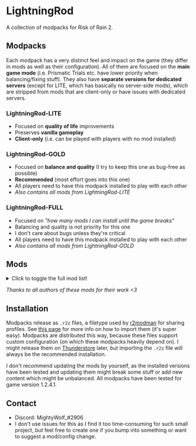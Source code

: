 # LightningRod

A collection of modpacks for Risk of Rain 2.

## Modpacks

Each modpack has a very distinct feel and impact on the game (they differ in mods as well as their configuration). All of them are focused on the **main game mode** (i.e. Prismatic Trials etc. have lower priority when balancing/fixing stuff). They also have **separate versions for dedicated servers** (except for LITE, which has basically no server-side mods), which are stripped from mods that are client-only or have issues with dedicated servers.

### LightningRod-**LITE**

* Focused on **quality of life** improvements
* Preserves **vanilla gameplay**
* **Client-only** (i.e. can be played with players with no mod installed)

### LightningRod-**GOLD**

* Focused on **balance and quality** (I try to keep this one as bug-free as possible)
* **Recommended** (most effort goes into this one)
* All players need to have this modpack installed to play with each other
* *Also contains all mods from LightningRod-LITE*

### LightningRod-**FULL**

* Focused on *"how many mods I can install until the game breaks"*
* Balancing and quality is not priority for this one
* I don't care about bugs unless they're critical
* All players need to have this modpack installed to play with each other
* *Also contains all mods from LightningRod-GOLD*

## Mods

<details>
  <summary>Click to toggle the full mod list!</summary>

| Mod | LightningRod-FULL | LightningRod-GOLD | LightningRod-LITE |
| -- | :-: | :-: | :-: |
| [bbepis-BepInExPack](https://thunderstore.io/package/bbepis/BepInExPack/) | [5.4.1905](https://thunderstore.io/package/bbepis/BepInExPack/5.4.1905) | [5.4.1905](https://thunderstore.io/package/bbepis/BepInExPack/5.4.1905) | [5.4.1905](https://thunderstore.io/package/bbepis/BepInExPack/5.4.1905) |
| [XoXFaby-BetterUI](https://thunderstore.io/package/XoXFaby/BetterUI/) | [2.6.1](https://thunderstore.io/package/XoXFaby/BetterUI/2.6.1) | [2.6.1](https://thunderstore.io/package/XoXFaby/BetterUI/2.6.1) | [2.6.1](https://thunderstore.io/package/XoXFaby/BetterUI/2.6.1) |
| [RiskofThunder-HookGenPatcher](https://thunderstore.io/package/RiskofThunder/HookGenPatcher/) | [1.2.3](https://thunderstore.io/package/RiskofThunder/HookGenPatcher/1.2.3) | [1.2.3](https://thunderstore.io/package/RiskofThunder/HookGenPatcher/1.2.3) | [1.2.3](https://thunderstore.io/package/RiskofThunder/HookGenPatcher/1.2.3) |
| [JohnEdwa-RTAutoSprintEx](https://thunderstore.io/package/JohnEdwa/RTAutoSprintEx/) | [2.1.2](https://thunderstore.io/package/JohnEdwa/RTAutoSprintEx/2.1.2) | [2.1.2](https://thunderstore.io/package/JohnEdwa/RTAutoSprintEx/2.1.2) | [2.1.2](https://thunderstore.io/package/JohnEdwa/RTAutoSprintEx/2.1.2) |
| [XoXFaby-BetterAPI](https://thunderstore.io/package/XoXFaby/BetterAPI/) | [4.0.3](https://thunderstore.io/package/XoXFaby/BetterAPI/4.0.3) | [4.0.3](https://thunderstore.io/package/XoXFaby/BetterAPI/4.0.3) |
| [Evaisa-MoreShrines](https://thunderstore.io/package/Evaisa/MoreShrines/) | [1.5.1](https://thunderstore.io/package/Evaisa/MoreShrines/1.5.1) | [1.5.1](https://thunderstore.io/package/Evaisa/MoreShrines/1.5.1) |
| [Moffein-Acrid_Blight_Stack_Buff](https://thunderstore.io/package/Moffein/Acrid_Blight_Stack_Buff/) | [1.0.4](https://thunderstore.io/package/Moffein/Acrid_Blight_Stack_Buff/1.0.4) | [1.0.4](https://thunderstore.io/package/Moffein/Acrid_Blight_Stack_Buff/1.0.4) |
| [TheTimesweeper-AcridHitboxBuff](https://thunderstore.io/package/TheTimesweeper/AcridHitboxBuff/) | [1.1.1](https://thunderstore.io/package/TheTimesweeper/AcridHitboxBuff/1.1.1) | [1.1.1](https://thunderstore.io/package/TheTimesweeper/AcridHitboxBuff/1.1.1) |
| [XoXFaby-BetterGameplay](https://thunderstore.io/package/XoXFaby/BetterGameplay/) | [1.1.2](https://thunderstore.io/package/XoXFaby/BetterGameplay/1.1.2) | [1.1.2](https://thunderstore.io/package/XoXFaby/BetterGameplay/1.1.2) |
| [XoXFaby-MoreItems](https://thunderstore.io/package/XoXFaby/MoreItems/) | [2.2.2](https://thunderstore.io/package/XoXFaby/MoreItems/2.2.2) |
| [Moffein-Raise_Monster_Level_Cap](https://thunderstore.io/package/Moffein/Raise_Monster_Level_Cap/) | [1.0.8](https://thunderstore.io/package/Moffein/Raise_Monster_Level_Cap/1.0.8) | [1.0.8](https://thunderstore.io/package/Moffein/Raise_Monster_Level_Cap/1.0.8) |
| [Moffein-Lunar_Wisp_Falloff](https://thunderstore.io/package/Moffein/Lunar_Wisp_Falloff/) | [1.1.1](https://thunderstore.io/package/Moffein/Lunar_Wisp_Falloff/1.1.1) | [1.1.1](https://thunderstore.io/package/Moffein/Lunar_Wisp_Falloff/1.1.1) |
| [William758-DiluvianArtifact](https://thunderstore.io/package/William758/DiluvianArtifact/) | [1.1.2](https://thunderstore.io/package/William758/DiluvianArtifact/1.1.2) | [1.1.2](https://thunderstore.io/package/William758/DiluvianArtifact/1.1.2) |
| [Moffein-AI_Blacklist](https://thunderstore.io/package/Moffein/AI_Blacklist/) | [1.4.5](https://thunderstore.io/package/Moffein/AI_Blacklist/1.4.5) | [1.4.5](https://thunderstore.io/package/Moffein/AI_Blacklist/1.4.5) |
| [Bubbet-BubbetsItems](https://thunderstore.io/package/Bubbet/BubbetsItems/) | [1.8.8](https://thunderstore.io/package/Bubbet/BubbetsItems/1.8.8) |
| [Bubbet-SkipIntro](https://thunderstore.io/package/Bubbet/SkipIntro/) | [1.0.0](https://thunderstore.io/package/Bubbet/SkipIntro/1.0.0) | [1.0.0](https://thunderstore.io/package/Bubbet/SkipIntro/1.0.0) | [1.0.0](https://thunderstore.io/package/Bubbet/SkipIntro/1.0.0) |
| [Bubbet-WhatAmILookingAt](https://thunderstore.io/package/Bubbet/WhatAmILookingAt/) | [1.6.1](https://thunderstore.io/package/Bubbet/WhatAmILookingAt/1.6.1) | [1.6.1](https://thunderstore.io/package/Bubbet/WhatAmILookingAt/1.6.1) |
| [Bubbet-DamageHistory](https://thunderstore.io/package/Bubbet/DamageHistory/) | [1.2.1](https://thunderstore.io/package/Bubbet/DamageHistory/1.2.1) | [1.2.1](https://thunderstore.io/package/Bubbet/DamageHistory/1.2.1) | [1.2.1](https://thunderstore.io/package/Bubbet/DamageHistory/1.2.1) |
| [tristanmcpherson-R2API](https://thunderstore.io/package/tristanmcpherson/R2API/) | [4.4.1](https://thunderstore.io/package/tristanmcpherson/R2API/4.4.1) | [4.4.1](https://thunderstore.io/package/tristanmcpherson/R2API/4.4.1) | [4.4.1](https://thunderstore.io/package/tristanmcpherson/R2API/4.4.1) |
| [IHarbHD-DebugToolkit](https://thunderstore.io/package/IHarbHD/DebugToolkit/) | [3.7.1](https://thunderstore.io/package/IHarbHD/DebugToolkit/3.7.1) | [3.7.1](https://thunderstore.io/package/IHarbHD/DebugToolkit/3.7.1) | [3.7.1](https://thunderstore.io/package/IHarbHD/DebugToolkit/3.7.1) |
| [niwith-DropinMultiplayer](https://thunderstore.io/package/niwith/DropinMultiplayer/) | [2.0.0](https://thunderstore.io/package/niwith/DropinMultiplayer/2.0.0) | [2.0.0](https://thunderstore.io/package/niwith/DropinMultiplayer/2.0.0) | [2.0.0](https://thunderstore.io/package/niwith/DropinMultiplayer/2.0.0) |
| [Moffein-Fix_Playercount](https://thunderstore.io/package/Moffein/Fix_Playercount/) | [1.2.2](https://thunderstore.io/package/Moffein/Fix_Playercount/1.2.2) | [1.2.2](https://thunderstore.io/package/Moffein/Fix_Playercount/1.2.2) | [1.2.2](https://thunderstore.io/package/Moffein/Fix_Playercount/1.2.2) |
| [DekuDesu-MiniMapMod](https://thunderstore.io/package/DekuDesu/MiniMapMod/) | [3.3.2](https://thunderstore.io/package/DekuDesu/MiniMapMod/3.3.2) | [3.3.2](https://thunderstore.io/package/DekuDesu/MiniMapMod/3.3.2) | [3.3.2](https://thunderstore.io/package/DekuDesu/MiniMapMod/3.3.2) |
| [Faustvii-QoLChests](https://thunderstore.io/package/Faustvii/QoLChests/) | [1.1.8](https://thunderstore.io/package/Faustvii/QoLChests/1.1.8) | [1.1.8](https://thunderstore.io/package/Faustvii/QoLChests/1.1.8) | [1.1.8](https://thunderstore.io/package/Faustvii/QoLChests/1.1.8) |
| [ImKyle4815-ArtifactEnsemble](https://thunderstore.io/package/ImKyle4815/ArtifactEnsemble/) | [2.2.2](https://thunderstore.io/package/ImKyle4815/ArtifactEnsemble/2.2.2) | [2.2.2](https://thunderstore.io/package/ImKyle4815/ArtifactEnsemble/2.2.2) |
| [12GaugeAwayFromFace-Artificer_Academic_Skin](https://thunderstore.io/package/12GaugeAwayFromFace/Artificer_Academic_Skin/) | [1.0.4](https://thunderstore.io/package/12GaugeAwayFromFace/Artificer_Academic_Skin/1.0.4) | [1.0.4](https://thunderstore.io/package/12GaugeAwayFromFace/Artificer_Academic_Skin/1.0.4) |
| [MagnusMagnuson-BiggerBazaar](https://thunderstore.io/package/MagnusMagnuson/BiggerBazaar/) | [1.13.7](https://thunderstore.io/package/MagnusMagnuson/BiggerBazaar/1.13.7) | [1.13.7](https://thunderstore.io/package/MagnusMagnuson/BiggerBazaar/1.13.7) |
| [Dragonyck-Bomber](https://thunderstore.io/package/Dragonyck/Bomber/) | [1.2.1](https://thunderstore.io/package/Dragonyck/Bomber/1.2.1) |
| [Gnome-ChefMod](https://thunderstore.io/package/Gnome/ChefMod/) | [2.0.22](https://thunderstore.io/package/Gnome/ChefMod/2.0.22) | [2.0.22](https://thunderstore.io/package/Gnome/ChefMod/2.0.22) |
| [Judgy-ConfigEgocentrism](https://thunderstore.io/package/Judgy/ConfigEgocentrism/) | [1.2.0](https://thunderstore.io/package/Judgy/ConfigEgocentrism/1.2.0) | [1.2.0](https://thunderstore.io/package/Judgy/ConfigEgocentrism/1.2.0) |
| [nayDPz-Dancer](https://thunderstore.io/package/nayDPz/Dancer/) | [0.9.82](https://thunderstore.io/package/nayDPz/Dancer/0.9.82) | [0.9.82](https://thunderstore.io/package/nayDPz/Dancer/0.9.82) |
| [TailLover-DinoMulT](https://thunderstore.io/package/TailLover/DinoMulT/) | [1.0.3](https://thunderstore.io/package/TailLover/DinoMulT/1.0.3) | [1.0.3](https://thunderstore.io/package/TailLover/DinoMulT/1.0.3) |
| [egpimp-EggsUtils](https://thunderstore.io/package/egpimp/EggsUtils/) | [1.2.0](https://thunderstore.io/package/egpimp/EggsUtils/1.2.0) | [1.2.0](https://thunderstore.io/package/egpimp/EggsUtils/1.2.0) |
| [egpimp-EggsSkills](https://thunderstore.io/package/egpimp/EggsSkills/) | [2.2.0](https://thunderstore.io/package/egpimp/EggsSkills/2.2.0) | [2.2.0](https://thunderstore.io/package/egpimp/EggsSkills/2.2.0) |
| [EnforcerGang-Enforcer](https://thunderstore.io/package/EnforcerGang/Enforcer/) | [3.3.9](https://thunderstore.io/package/EnforcerGang/Enforcer/3.3.9) | [3.3.9](https://thunderstore.io/package/EnforcerGang/Enforcer/3.3.9) |
| [Moffein-Engi_M1_Autofire](https://thunderstore.io/package/Moffein/Engi_M1_Autofire/) | [1.1.4](https://thunderstore.io/package/Moffein/Engi_M1_Autofire/1.1.4) | [1.1.4](https://thunderstore.io/package/Moffein/Engi_M1_Autofire/1.1.4) |
| [Rico-GeneticArtifact](https://thunderstore.io/package/Rico/GeneticArtifact/) | [4.4.0](https://thunderstore.io/package/Rico/GeneticArtifact/4.4.0) | [4.4.0](https://thunderstore.io/package/Rico/GeneticArtifact/4.4.0) |
| [EnforcerGang-HAND_OVERCLOCKED](https://thunderstore.io/package/EnforcerGang/HAND_OVERCLOCKED/) | [0.2.7](https://thunderstore.io/package/EnforcerGang/HAND_OVERCLOCKED/0.2.7) | [0.2.7](https://thunderstore.io/package/EnforcerGang/HAND_OVERCLOCKED/0.2.7) |
| [ThinkInvis-Hypercrit](https://thunderstore.io/package/ThinkInvis/Hypercrit/) | [2.0.3](https://thunderstore.io/package/ThinkInvis/Hypercrit/2.0.3) | [2.0.3](https://thunderstore.io/package/ThinkInvis/Hypercrit/2.0.3) |
| [Shasocais-Melting_Pot](https://thunderstore.io/package/Shasocais/Melting_Pot/) | [0.0.75](https://thunderstore.io/package/Shasocais/Melting_Pot/0.0.75) |
| [Ya_boi_PHAT-MercenaryTweaks](https://thunderstore.io/package/Ya_boi_PHAT/MercenaryTweaks/) | [1.2.5](https://thunderstore.io/package/Ya_boi_PHAT/MercenaryTweaks/1.2.5) | [1.2.5](https://thunderstore.io/package/Ya_boi_PHAT/MercenaryTweaks/1.2.5) |
| [EnforcerGang-MinerUnearthed](https://thunderstore.io/package/EnforcerGang/MinerUnearthed/) | [1.6.10](https://thunderstore.io/package/EnforcerGang/MinerUnearthed/1.6.10) | [1.6.10](https://thunderstore.io/package/EnforcerGang/MinerUnearthed/1.6.10) |
| [TheMysticSword-MysticsRisky2Utils](https://thunderstore.io/package/TheMysticSword/MysticsRisky2Utils/) | [2.0.7](https://thunderstore.io/package/TheMysticSword/MysticsRisky2Utils/2.0.7) | [2.0.7](https://thunderstore.io/package/TheMysticSword/MysticsRisky2Utils/2.0.7) | [2.0.7](https://thunderstore.io/package/TheMysticSword/MysticsRisky2Utils/2.0.7) |
| [TheMysticSword-MysticsItems](https://thunderstore.io/package/TheMysticSword/MysticsItems/) | [2.0.16](https://thunderstore.io/package/TheMysticSword/MysticsItems/2.0.16) | [2.0.16](https://thunderstore.io/package/TheMysticSword/MysticsItems/2.0.16) |
| [Paladin_Alliance-PaladinMod](https://thunderstore.io/package/Paladin_Alliance/PaladinMod/) | [1.5.10](https://thunderstore.io/package/Paladin_Alliance/PaladinMod/1.5.10) | [1.5.10](https://thunderstore.io/package/Paladin_Alliance/PaladinMod/1.5.10) |
| [RedMushie-RedsSacrifice](https://thunderstore.io/package/RedMushie/RedsSacrifice/) | [1.1.1](https://thunderstore.io/package/RedMushie/RedsSacrifice/1.1.1) | [1.1.1](https://thunderstore.io/package/RedMushie/RedsSacrifice/1.1.1) |
| [Heyimnoob-SkillsFromtheDeepEnd](https://thunderstore.io/package/Heyimnoob/SkillsFromtheDeepEnd/) | [1.9.2](https://thunderstore.io/package/Heyimnoob/SkillsFromtheDeepEnd/1.9.2) |
| [EnforcerGang-SniperClassic](https://thunderstore.io/package/EnforcerGang/SniperClassic/) | [1.1.3](https://thunderstore.io/package/EnforcerGang/SniperClassic/1.1.3) | [1.1.3](https://thunderstore.io/package/EnforcerGang/SniperClassic/1.1.3) |
| [TheTimesweeper-SurvivorSortOrder](https://thunderstore.io/package/TheTimesweeper/SurvivorSortOrder/) | [0.1.2](https://thunderstore.io/package/TheTimesweeper/SurvivorSortOrder/0.1.2) | [0.1.2](https://thunderstore.io/package/TheTimesweeper/SurvivorSortOrder/0.1.2) |
| [kking117-WarBannerBuff](https://thunderstore.io/package/kking117/WarBannerBuff/) | [5.0.2](https://thunderstore.io/package/kking117/WarBannerBuff/5.0.2) | [5.0.2](https://thunderstore.io/package/kking117/WarBannerBuff/5.0.2) |
| [William758-ZetArtifacts](https://thunderstore.io/package/William758/ZetArtifacts/) | [1.4.0](https://thunderstore.io/package/William758/ZetArtifacts/1.4.0) | [1.4.0](https://thunderstore.io/package/William758/ZetArtifacts/1.4.0) |
| [Dragonyck-Auriel](https://thunderstore.io/package/Dragonyck/Auriel/) | [1.5.0](https://thunderstore.io/package/Dragonyck/Auriel/1.5.0) |
| [DrBibop-VRAPI](https://thunderstore.io/package/DrBibop/VRAPI/) | [1.1.0](https://thunderstore.io/package/DrBibop/VRAPI/1.1.0) |
| [dgosling-dgoslings_Samus_Mod](https://thunderstore.io/package/dgosling/dgoslings_Samus_Mod/) | [2.1.9](https://thunderstore.io/package/dgosling/dgoslings_Samus_Mod/2.1.9) |
| [Ethanol10-Ganondorf_Mod](https://thunderstore.io/package/Ethanol10/Ganondorf_Mod/) | [3.1.0](https://thunderstore.io/package/Ethanol10/Ganondorf_Mod/3.1.0) | [3.1.0](https://thunderstore.io/package/Ethanol10/Ganondorf_Mod/3.1.0) |
| [kinggrinyov-KingModUtilities](https://thunderstore.io/package/kinggrinyov/KingModUtilities/) | [1.8.1](https://thunderstore.io/package/kinggrinyov/KingModUtilities/1.8.1) |
| [kinggrinyov-Goku](https://thunderstore.io/package/kinggrinyov/Goku/) | [2.12.0](https://thunderstore.io/package/kinggrinyov/Goku/2.12.0) |
| [Dragonyck-Gunslinger](https://thunderstore.io/package/Dragonyck/Gunslinger/) | [1.9.1](https://thunderstore.io/package/Dragonyck/Gunslinger/1.9.1) |
| [kinggrinyov-KingItems](https://thunderstore.io/package/kinggrinyov/KingItems/) | [1.4.2](https://thunderstore.io/package/kinggrinyov/KingItems/1.4.2) |
| [Tymmey-Lemurian](https://thunderstore.io/package/Tymmey/Lemurian/) | [7.3.2](https://thunderstore.io/package/Tymmey/Lemurian/7.3.2) |
| [RumblingJOSEPH-PlugInChipsMod](https://thunderstore.io/package/RumblingJOSEPH/PlugInChipsMod/) | [1.1.2](https://thunderstore.io/package/RumblingJOSEPH/PlugInChipsMod/1.1.2) |
| [lemonlust-SettMod](https://thunderstore.io/package/lemonlust/SettMod/) | [4.4.1](https://thunderstore.io/package/lemonlust/SettMod/4.4.1) |
| [JavAngle-TheHouse](https://thunderstore.io/package/JavAngle/TheHouse/) | [1.6.1](https://thunderstore.io/package/JavAngle/TheHouse/1.6.1) |
| [Dragonyck-Tracer](https://thunderstore.io/package/Dragonyck/Tracer/) | [1.5.3](https://thunderstore.io/package/Dragonyck/Tracer/1.5.3) |
| [kinggrinyov-Trunks](https://thunderstore.io/package/kinggrinyov/Trunks/) | [1.2.0](https://thunderstore.io/package/kinggrinyov/Trunks/1.2.0) |
| [Mico27-TTGL_Mod](https://thunderstore.io/package/Mico27/TTGL_Mod/) | [0.4.4](https://thunderstore.io/package/Mico27/TTGL_Mod/0.4.4) |
| [kinggrinyov-Vegeta](https://thunderstore.io/package/kinggrinyov/Vegeta/) | [1.4.0](https://thunderstore.io/package/kinggrinyov/Vegeta/1.4.0) |
| [ThinkInvis-TILER2](https://thunderstore.io/package/ThinkInvis/TILER2/) | [7.2.0](https://thunderstore.io/package/ThinkInvis/TILER2/7.2.0) | [7.2.0](https://thunderstore.io/package/ThinkInvis/TILER2/7.2.0) |
| [ThinkInvis-Admiral](https://thunderstore.io/package/ThinkInvis/Admiral/) | [2.5.1](https://thunderstore.io/package/ThinkInvis/Admiral/2.5.1) | [2.5.1](https://thunderstore.io/package/ThinkInvis/Admiral/2.5.1) |
| [ThinkInvis-TinkersSatchel](https://thunderstore.io/package/ThinkInvis/TinkersSatchel/) | [3.1.1](https://thunderstore.io/package/ThinkInvis/TinkersSatchel/3.1.1) | [3.1.1](https://thunderstore.io/package/ThinkInvis/TinkersSatchel/3.1.1) |
| [Recheesers-AmmoLocker](https://thunderstore.io/package/Recheesers/AmmoLocker/) | [1.0.3](https://thunderstore.io/package/Recheesers/AmmoLocker/1.0.3) | [1.0.3](https://thunderstore.io/package/Recheesers/AmmoLocker/1.0.3) |
| [wildbook-TooManyFriends](https://thunderstore.io/package/wildbook/TooManyFriends/) | [1.2.1](https://thunderstore.io/package/wildbook/TooManyFriends/1.2.1) | [1.2.1](https://thunderstore.io/package/wildbook/TooManyFriends/1.2.1) | [1.2.1](https://thunderstore.io/package/wildbook/TooManyFriends/1.2.1) |
| [12GaugeAwayFromFace-Commando_Elite_Trooper_Skin](https://thunderstore.io/package/12GaugeAwayFromFace/Commando_Elite_Trooper_Skin/) | [1.2.2](https://thunderstore.io/package/12GaugeAwayFromFace/Commando_Elite_Trooper_Skin/1.2.2) | [1.2.2](https://thunderstore.io/package/12GaugeAwayFromFace/Commando_Elite_Trooper_Skin/1.2.2) |
| [BokChoyWithSoy-Phoenix_Wright_Mod](https://thunderstore.io/package/BokChoyWithSoy/Phoenix_Wright_Mod/) | [1.8.0](https://thunderstore.io/package/BokChoyWithSoy/Phoenix_Wright_Mod/1.8.0) |
| [KingEnderBrine-ProperSave](https://thunderstore.io/package/KingEnderBrine/ProperSave/) | [2.8.7](https://thunderstore.io/package/KingEnderBrine/ProperSave/2.8.7) | [2.8.7](https://thunderstore.io/package/KingEnderBrine/ProperSave/2.8.7) | [2.8.7](https://thunderstore.io/package/KingEnderBrine/ProperSave/2.8.7) |
| [AceOfShades-QuickRestart](https://thunderstore.io/package/AceOfShades/QuickRestart/) | [1.4.2](https://thunderstore.io/package/AceOfShades/QuickRestart/1.4.2) | [1.4.2](https://thunderstore.io/package/AceOfShades/QuickRestart/1.4.2) | [1.4.2](https://thunderstore.io/package/AceOfShades/QuickRestart/1.4.2) |
| [DestroyedClone-HealthbarImmune](https://thunderstore.io/package/DestroyedClone/HealthbarImmune/) | [1.0.1](https://thunderstore.io/package/DestroyedClone/HealthbarImmune/1.0.1) | [1.0.1](https://thunderstore.io/package/DestroyedClone/HealthbarImmune/1.0.1) | [1.0.1](https://thunderstore.io/package/DestroyedClone/HealthbarImmune/1.0.1) |
| [DestroyedClone-ViewAllViewables](https://thunderstore.io/package/DestroyedClone/ViewAllViewables/) | [1.1.1](https://thunderstore.io/package/DestroyedClone/ViewAllViewables/1.1.1) | [1.1.1](https://thunderstore.io/package/DestroyedClone/ViewAllViewables/1.1.1) | [1.1.1](https://thunderstore.io/package/DestroyedClone/ViewAllViewables/1.1.1) |
| [RandomlyAwesome-PingOrdering](https://thunderstore.io/package/RandomlyAwesome/PingOrdering/) | [1.0.1](https://thunderstore.io/package/RandomlyAwesome/PingOrdering/1.0.1) |
| [Lunzir2-BazaarLunarForEveryone](https://thunderstore.io/package/Lunzir2/BazaarLunarForEveryone/) | [1.1.0](https://thunderstore.io/package/Lunzir2/BazaarLunarForEveryone/1.1.0) | [1.1.0](https://thunderstore.io/package/Lunzir2/BazaarLunarForEveryone/1.1.0) |
| [KingEnderBrine-LobbySkinsFix](https://thunderstore.io/package/KingEnderBrine/LobbySkinsFix/) | [1.2.0](https://thunderstore.io/package/KingEnderBrine/LobbySkinsFix/1.2.0) | [1.2.0](https://thunderstore.io/package/KingEnderBrine/LobbySkinsFix/1.2.0) |
| [Moffein-EliteReworks](https://thunderstore.io/package/Moffein/EliteReworks/) | [1.7.0](https://thunderstore.io/package/Moffein/EliteReworks/1.7.0) | [1.7.0](https://thunderstore.io/package/Moffein/EliteReworks/1.7.0) |
| [LordOfTheNugget-ArtificerFrostSurge](https://thunderstore.io/package/LordOfTheNugget/ArtificerFrostSurge/) | [1.4.0](https://thunderstore.io/package/LordOfTheNugget/ArtificerFrostSurge/1.4.0) | [1.4.0](https://thunderstore.io/package/LordOfTheNugget/ArtificerFrostSurge/1.4.0) |
| [Pipman3000-TeleporterShowRedux](https://thunderstore.io/package/Pipman3000/TeleporterShowRedux/) | [1.0.4](https://thunderstore.io/package/Pipman3000/TeleporterShowRedux/1.0.4) | [1.0.4](https://thunderstore.io/package/Pipman3000/TeleporterShowRedux/1.0.4) |
| [LexLamb-MechArtificer](https://thunderstore.io/package/LexLamb/MechArtificer/) | [0.0.1](https://thunderstore.io/package/LexLamb/MechArtificer/0.0.1) | [0.0.1](https://thunderstore.io/package/LexLamb/MechArtificer/0.0.1) |
| [KingEnderBrine-ScrollableLobbyUI](https://thunderstore.io/package/KingEnderBrine/ScrollableLobbyUI/) | [1.7.5](https://thunderstore.io/package/KingEnderBrine/ScrollableLobbyUI/1.7.5) | [1.7.5](https://thunderstore.io/package/KingEnderBrine/ScrollableLobbyUI/1.7.5) |
| [KosmosisDire-TeammateRevival](https://thunderstore.io/package/KosmosisDire/TeammateRevival/) | [4.1.3](https://thunderstore.io/package/KosmosisDire/TeammateRevival/4.1.3) | [4.1.3](https://thunderstore.io/package/KosmosisDire/TeammateRevival/4.1.3) |
| [Moffein-Bandit_Tweaks](https://thunderstore.io/package/Moffein/Bandit_Tweaks/) | [1.7.1](https://thunderstore.io/package/Moffein/Bandit_Tweaks/1.7.1) | [1.7.1](https://thunderstore.io/package/Moffein/Bandit_Tweaks/1.7.1) |
| [MagnusMagnuson-ScannerPlusOne](https://thunderstore.io/package/MagnusMagnuson/ScannerPlusOne/) | [2.7.0](https://thunderstore.io/package/MagnusMagnuson/ScannerPlusOne/2.7.0) | [2.7.0](https://thunderstore.io/package/MagnusMagnuson/ScannerPlusOne/2.7.0) |
| [kking117-FlatItemBuff](https://thunderstore.io/package/kking117/FlatItemBuff/) | [1.12.4](https://thunderstore.io/package/kking117/FlatItemBuff/1.12.4) | [1.12.4](https://thunderstore.io/package/kking117/FlatItemBuff/1.12.4) |
| [HIFU-HuntressAutoaimFix](https://thunderstore.io/package/HIFU/HuntressAutoaimFix/) | [1.0.8](https://thunderstore.io/package/HIFU/HuntressAutoaimFix/1.0.8) | [1.0.8](https://thunderstore.io/package/HIFU/HuntressAutoaimFix/1.0.8) |
| [HIFU-HIFUHuntressTweaks](https://thunderstore.io/package/HIFU/HIFUHuntressTweaks/) | [4.2.1](https://thunderstore.io/package/HIFU/HIFUHuntressTweaks/4.2.1) | [4.2.1](https://thunderstore.io/package/HIFU/HIFUHuntressTweaks/4.2.1) |
| [LuaFubuki-Void_Reaver](https://thunderstore.io/package/LuaFubuki/Void_Reaver/) | [0.6.8](https://thunderstore.io/package/LuaFubuki/Void_Reaver/0.6.8) |
| [TeaL-DekuMod](https://thunderstore.io/package/TeaL/DekuMod/) | [3.2.2](https://thunderstore.io/package/TeaL/DekuMod/3.2.2) |
| [Lemner-TF2SoldierMod](https://thunderstore.io/package/Lemner/TF2SoldierMod/) | [1.3.0](https://thunderstore.io/package/Lemner/TF2SoldierMod/1.3.0) |
| [TemplarBoyz-PlayableTemplar](https://thunderstore.io/package/TemplarBoyz/PlayableTemplar/) | [1.1.1](https://thunderstore.io/package/TemplarBoyz/PlayableTemplar/1.1.1) | [1.1.1](https://thunderstore.io/package/TemplarBoyz/PlayableTemplar/1.1.1) |
| [Maci-ReadyConfig](https://thunderstore.io/package/Maci/ReadyConfig/) | [1.0.0](https://thunderstore.io/package/Maci/ReadyConfig/1.0.0) | [1.0.0](https://thunderstore.io/package/Maci/ReadyConfig/1.0.0) | [1.0.0](https://thunderstore.io/package/Maci/ReadyConfig/1.0.0) |
| [Mico27-FixVoidFog](https://thunderstore.io/package/Mico27/FixVoidFog/) | [1.0.1](https://thunderstore.io/package/Mico27/FixVoidFog/1.0.1) |
| [KingEnderBrine-ExtraSkillSlots](https://thunderstore.io/package/KingEnderBrine/ExtraSkillSlots/) | [1.5.1](https://thunderstore.io/package/KingEnderBrine/ExtraSkillSlots/1.5.1) |
| [Anreol-ReleasedFromTheVoid](https://thunderstore.io/package/Anreol/ReleasedFromTheVoid/) | [0.0.3](https://thunderstore.io/package/Anreol/ReleasedFromTheVoid/0.0.3) |
| [LuaFubuki-BootlegRogueWisp](https://thunderstore.io/package/LuaFubuki/BootlegRogueWisp/) | [0.1.3](https://thunderstore.io/package/LuaFubuki/BootlegRogueWisp/0.1.3) |
| [lemonlust-KatarinaMod](https://thunderstore.io/package/lemonlust/KatarinaMod/) | [1.4.5](https://thunderstore.io/package/lemonlust/KatarinaMod/1.4.5) |
| [XoXFaby-MMHOOK_Standalone](https://thunderstore.io/package/XoXFaby/MMHOOK_Standalone/) | [1.0.3](https://thunderstore.io/package/XoXFaby/MMHOOK_Standalone/1.0.3) |
| [Groove_Salad-UntitledDifficultyMod](https://thunderstore.io/package/Groove_Salad/UntitledDifficultyMod/) | [1.0.1](https://thunderstore.io/package/Groove_Salad/UntitledDifficultyMod/1.0.1) | [1.0.1](https://thunderstore.io/package/Groove_Salad/UntitledDifficultyMod/1.0.1) |
| [LuaFubuki-Lil_Heretic](https://thunderstore.io/package/LuaFubuki/Lil_Heretic/) | [0.1.4](https://thunderstore.io/package/LuaFubuki/Lil_Heretic/0.1.4) |
| [Lunzir2-WannaGoHome](https://thunderstore.io/package/Lunzir2/WannaGoHome/) | [1.1.1](https://thunderstore.io/package/Lunzir2/WannaGoHome/1.1.1) | [1.1.1](https://thunderstore.io/package/Lunzir2/WannaGoHome/1.1.1) |
| [12GaugeAwayFromFace-TF2_Engineer_Skin](https://thunderstore.io/package/12GaugeAwayFromFace/TF2_Engineer_Skin/) | [1.0.3](https://thunderstore.io/package/12GaugeAwayFromFace/TF2_Engineer_Skin/1.0.3) | [1.0.3](https://thunderstore.io/package/12GaugeAwayFromFace/TF2_Engineer_Skin/1.0.3) |
| [Moffein-No_Levelup_Heal](https://thunderstore.io/package/Moffein/No_Levelup_Heal/) | [1.0.5](https://thunderstore.io/package/Moffein/No_Levelup_Heal/1.0.5) | [1.0.5](https://thunderstore.io/package/Moffein/No_Levelup_Heal/1.0.5) |
| [Dragonyck-BanditReloaded](https://thunderstore.io/package/Dragonyck/BanditReloaded/) | [4.1.1](https://thunderstore.io/package/Dragonyck/BanditReloaded/4.1.1) | [4.1.1](https://thunderstore.io/package/Dragonyck/BanditReloaded/4.1.1) |
| [AcidAssassin-Artifact_of_Drift](https://thunderstore.io/package/AcidAssassin/Artifact_of_Drift/) | [1.0.1](https://thunderstore.io/package/AcidAssassin/Artifact_of_Drift/1.0.1) | [1.0.1](https://thunderstore.io/package/AcidAssassin/Artifact_of_Drift/1.0.1) |
| [MightyWolf_-ItemScorePlus](https://thunderstore.io/package/MightyWolf_/ItemScorePlus/) | [1.1.2](https://thunderstore.io/package/MightyWolf_/ItemScorePlus/1.1.2) | [1.1.2](https://thunderstore.io/package/MightyWolf_/ItemScorePlus/1.1.2) | [1.1.2](https://thunderstore.io/package/MightyWolf_/ItemScorePlus/1.1.2) |
| [KingEnderBrine-LobbyVotesSave](https://thunderstore.io/package/KingEnderBrine/LobbyVotesSave/) | [1.3.0](https://thunderstore.io/package/KingEnderBrine/LobbyVotesSave/1.3.0) | [1.3.0](https://thunderstore.io/package/KingEnderBrine/LobbyVotesSave/1.3.0) | [1.3.0](https://thunderstore.io/package/KingEnderBrine/LobbyVotesSave/1.3.0) |
| [HIFU-HIFUEngineerTweaks](https://thunderstore.io/package/HIFU/HIFUEngineerTweaks/) | [1.0.6](https://thunderstore.io/package/HIFU/HIFUEngineerTweaks/1.0.6) | [1.0.6](https://thunderstore.io/package/HIFU/HIFUEngineerTweaks/1.0.6) |
| [Moffein-Ancient_Wisp](https://thunderstore.io/package/Moffein/Ancient_Wisp/) | [1.5.1](https://thunderstore.io/package/Moffein/Ancient_Wisp/1.5.1) | [1.5.1](https://thunderstore.io/package/Moffein/Ancient_Wisp/1.5.1) |
| [Moffein-Clay_Men](https://thunderstore.io/package/Moffein/Clay_Men/) | [1.4.5](https://thunderstore.io/package/Moffein/Clay_Men/1.4.5) | [1.4.5](https://thunderstore.io/package/Moffein/Clay_Men/1.4.5) |
| [KingEnderBrine-AccumulativeArtifacts](https://thunderstore.io/package/KingEnderBrine/AccumulativeArtifacts/) | [1.3.0](https://thunderstore.io/package/KingEnderBrine/AccumulativeArtifacts/1.3.0) | [1.3.0](https://thunderstore.io/package/KingEnderBrine/AccumulativeArtifacts/1.3.0) |
| [KingEnderBrine-LoadoutMetamorphosis](https://thunderstore.io/package/KingEnderBrine/LoadoutMetamorphosis/) | [1.1.0](https://thunderstore.io/package/KingEnderBrine/LoadoutMetamorphosis/1.1.0) | [1.1.0](https://thunderstore.io/package/KingEnderBrine/LoadoutMetamorphosis/1.1.0) |
| [Chen-ChensHelpers](https://thunderstore.io/package/Chen/ChensHelpers/) | [1.1.2](https://thunderstore.io/package/Chen/ChensHelpers/1.1.2) | [1.1.2](https://thunderstore.io/package/Chen/ChensHelpers/1.1.2) |
| [Chen-ChensBombasticMod](https://thunderstore.io/package/Chen/ChensBombasticMod/) | [2.0.6](https://thunderstore.io/package/Chen/ChensBombasticMod/2.0.6) | [2.0.6](https://thunderstore.io/package/Chen/ChensBombasticMod/2.0.6) |
| [Chen-ChensGradiusMod](https://thunderstore.io/package/Chen/ChensGradiusMod/) | [3.5.4](https://thunderstore.io/package/Chen/ChensGradiusMod/3.5.4) | [3.5.4](https://thunderstore.io/package/Chen/ChensGradiusMod/3.5.4) |
| [Chen-ChillDrone](https://thunderstore.io/package/Chen/ChillDrone/) | [2.1.2](https://thunderstore.io/package/Chen/ChillDrone/2.1.2) | [2.1.2](https://thunderstore.io/package/Chen/ChillDrone/2.1.2) |
| [duckduckgreyduck-ArtificerExtended](https://thunderstore.io/package/duckduckgreyduck/ArtificerExtended/) | [3.3.2](https://thunderstore.io/package/duckduckgreyduck/ArtificerExtended/3.3.2) | [3.3.2](https://thunderstore.io/package/duckduckgreyduck/ArtificerExtended/3.3.2) |
| [Chen-ChensMinionRetarget](https://thunderstore.io/package/Chen/ChensMinionRetarget/) | [1.0.8](https://thunderstore.io/package/Chen/ChensMinionRetarget/1.0.8) | [1.0.8](https://thunderstore.io/package/Chen/ChensMinionRetarget/1.0.8) |
| [duckduckgreyduck-LazyBastardEngineer](https://thunderstore.io/package/duckduckgreyduck/LazyBastardEngineer/) | [2.1.0](https://thunderstore.io/package/duckduckgreyduck/LazyBastardEngineer/2.1.0) | [2.1.0](https://thunderstore.io/package/duckduckgreyduck/LazyBastardEngineer/2.1.0) |
| [Lunzir2-StageBuilderTool](https://thunderstore.io/package/Lunzir2/StageBuilderTool/) | [1.0.1](https://thunderstore.io/package/Lunzir2/StageBuilderTool/1.0.1) | [1.0.1](https://thunderstore.io/package/Lunzir2/StageBuilderTool/1.0.1) |
| [Chen-Qb](https://thunderstore.io/package/Chen/Qb/) | [2.1.2](https://thunderstore.io/package/Chen/Qb/2.1.2) | [2.1.2](https://thunderstore.io/package/Chen/Qb/2.1.2) |
| [Moffein-Risky_Artifacts](https://thunderstore.io/package/Moffein/Risky_Artifacts/) | [1.6.0](https://thunderstore.io/package/Moffein/Risky_Artifacts/1.6.0) | [1.6.0](https://thunderstore.io/package/Moffein/Risky_Artifacts/1.6.0) |
| [1nsider-1nsiderItems](https://thunderstore.io/package/1nsider/1nsiderItems/) | [1.1.15](https://thunderstore.io/package/1nsider/1nsiderItems/1.1.15) | [1.1.15](https://thunderstore.io/package/1nsider/1nsiderItems/1.1.15) |
| [wildbook-MiniRpcLib](https://thunderstore.io/package/wildbook/MiniRpcLib/) | [0.0.3](https://thunderstore.io/package/wildbook/MiniRpcLib/0.0.3) |
| [PopcornFactory-Wisp_WarframeSurvivorMod](https://thunderstore.io/package/PopcornFactory/Wisp_WarframeSurvivorMod/) | [2.0.3](https://thunderstore.io/package/PopcornFactory/Wisp_WarframeSurvivorMod/2.0.3) |
| [Dragonyck-Synergies](https://thunderstore.io/package/Dragonyck/Synergies/) | [2.0.3](https://thunderstore.io/package/Dragonyck/Synergies/2.0.3) |
| [Team_Pepega-AurelionSol](https://thunderstore.io/package/Team_Pepega/AurelionSol/) | [1.1.0](https://thunderstore.io/package/Team_Pepega/AurelionSol/1.1.0) |
| [HIFU-HIFUCommandoTweaks](https://thunderstore.io/package/HIFU/HIFUCommandoTweaks/) | [1.0.1](https://thunderstore.io/package/HIFU/HIFUCommandoTweaks/1.0.1) | [1.0.1](https://thunderstore.io/package/HIFU/HIFUCommandoTweaks/1.0.1) |
| [KingEnderBrine-InLobbyConfig](https://thunderstore.io/package/KingEnderBrine/InLobbyConfig/) | [1.4.0](https://thunderstore.io/package/KingEnderBrine/InLobbyConfig/1.4.0) | [1.4.0](https://thunderstore.io/package/KingEnderBrine/InLobbyConfig/1.4.0) |
| [KingEnderBrine-ArtifactsRandomizer](https://thunderstore.io/package/KingEnderBrine/ArtifactsRandomizer/) | [2.3.1](https://thunderstore.io/package/KingEnderBrine/ArtifactsRandomizer/2.3.1) | [2.3.1](https://thunderstore.io/package/KingEnderBrine/ArtifactsRandomizer/2.3.1) |
| [KingEnderBrine-RandomCharacterSelection](https://thunderstore.io/package/KingEnderBrine/RandomCharacterSelection/) | [1.4.1](https://thunderstore.io/package/KingEnderBrine/RandomCharacterSelection/1.4.1) | [1.4.1](https://thunderstore.io/package/KingEnderBrine/RandomCharacterSelection/1.4.1) | [1.4.1](https://thunderstore.io/package/KingEnderBrine/RandomCharacterSelection/1.4.1) |
| [DestroyedClone-ChatboxEdit](https://thunderstore.io/package/DestroyedClone/ChatboxEdit/) | [1.0.1](https://thunderstore.io/package/DestroyedClone/ChatboxEdit/1.0.1) | [1.0.1](https://thunderstore.io/package/DestroyedClone/ChatboxEdit/1.0.1) | [1.0.1](https://thunderstore.io/package/DestroyedClone/ChatboxEdit/1.0.1) |
| [Wolfo-LittleGameplayTweaks](https://thunderstore.io/package/Wolfo/LittleGameplayTweaks/) | [2.0.4](https://thunderstore.io/package/Wolfo/LittleGameplayTweaks/2.0.4) | [2.0.4](https://thunderstore.io/package/Wolfo/LittleGameplayTweaks/2.0.4) |
| [Wolfo-WolfoQualityOfLife](https://thunderstore.io/package/Wolfo/WolfoQualityOfLife/) | [2.0.5](https://thunderstore.io/package/Wolfo/WolfoQualityOfLife/2.0.5) | [2.0.5](https://thunderstore.io/package/Wolfo/WolfoQualityOfLife/2.0.5) |
| [Wolfo-FixedSpawnDissonance](https://thunderstore.io/package/Wolfo/FixedSpawnDissonance/) | [2.0.3](https://thunderstore.io/package/Wolfo/FixedSpawnDissonance/2.0.3) | [2.0.3](https://thunderstore.io/package/Wolfo/FixedSpawnDissonance/2.0.3) |
| [zombieseatflesh7-Oops_All_Void](https://thunderstore.io/package/zombieseatflesh7/Oops_All_Void/) | [1.1.0](https://thunderstore.io/package/zombieseatflesh7/Oops_All_Void/1.1.0) | [1.1.0](https://thunderstore.io/package/zombieseatflesh7/Oops_All_Void/1.1.0) |
| [zombieseatflesh7-Artifact_of_Potential](https://thunderstore.io/package/zombieseatflesh7/Artifact_of_Potential/) | [1.2.1](https://thunderstore.io/package/zombieseatflesh7/Artifact_of_Potential/1.2.1) | [1.2.1](https://thunderstore.io/package/zombieseatflesh7/Artifact_of_Potential/1.2.1) |
| [Lunzir2-BossRewardForEveryone](https://thunderstore.io/package/Lunzir2/BossRewardForEveryone/) | [1.0.31](https://thunderstore.io/package/Lunzir2/BossRewardForEveryone/1.0.31) | [1.0.31](https://thunderstore.io/package/Lunzir2/BossRewardForEveryone/1.0.31) |
| [nayDPz-Yasuo](https://thunderstore.io/package/nayDPz/Yasuo/) | [1.0.0](https://thunderstore.io/package/nayDPz/Yasuo/1.0.0) |
| [Vulf-ScoutTF2](https://thunderstore.io/package/Vulf/ScoutTF2/) | [0.2.0](https://thunderstore.io/package/Vulf/ScoutTF2/0.2.0) |
| [Bubbet-FixTeleportMomentum](https://thunderstore.io/package/Bubbet/FixTeleportMomentum/) | [1.0.0](https://thunderstore.io/package/Bubbet/FixTeleportMomentum/1.0.0) | [1.0.0](https://thunderstore.io/package/Bubbet/FixTeleportMomentum/1.0.0) | [1.0.0](https://thunderstore.io/package/Bubbet/FixTeleportMomentum/1.0.0) |
| [TheMysticSword-BanditHPThresholdDisplay](https://thunderstore.io/package/TheMysticSword/BanditHPThresholdDisplay/) | [1.0.3](https://thunderstore.io/package/TheMysticSword/BanditHPThresholdDisplay/1.0.3) | [1.0.3](https://thunderstore.io/package/TheMysticSword/BanditHPThresholdDisplay/1.0.3) | [1.0.3](https://thunderstore.io/package/TheMysticSword/BanditHPThresholdDisplay/1.0.3) |
| [Amadare-RailCharges](https://thunderstore.io/package/Amadare/RailCharges/) | [0.1.1](https://thunderstore.io/package/Amadare/RailCharges/0.1.1) | [0.1.1](https://thunderstore.io/package/Amadare/RailCharges/0.1.1) |
| [kking117-HalcyonSeedBuff](https://thunderstore.io/package/kking117/HalcyonSeedBuff/) | [1.0.3](https://thunderstore.io/package/kking117/HalcyonSeedBuff/1.0.3) | [1.0.3](https://thunderstore.io/package/kking117/HalcyonSeedBuff/1.0.3) |
| [nobleRadical-Resonance_Field_Generator](https://thunderstore.io/package/nobleRadical/Resonance_Field_Generator/) | [1.2.3](https://thunderstore.io/package/nobleRadical/Resonance_Field_Generator/1.2.3) |
| [Vl4dimyr-CaptainShotgunModes](https://thunderstore.io/package/Vl4dimyr/CaptainShotgunModes/) | [1.3.0](https://thunderstore.io/package/Vl4dimyr/CaptainShotgunModes/1.3.0) | [1.3.0](https://thunderstore.io/package/Vl4dimyr/CaptainShotgunModes/1.3.0) |
| [BLKNeko-MegamanXMod](https://thunderstore.io/package/BLKNeko/MegamanXMod/) | [3.0.0](https://thunderstore.io/package/BLKNeko/MegamanXMod/3.0.0) |
| [dotflare-AntiqueCaptain](https://thunderstore.io/package/dotflare/AntiqueCaptain/) | [1.0.7](https://thunderstore.io/package/dotflare/AntiqueCaptain/1.0.7) | [1.0.7](https://thunderstore.io/package/dotflare/AntiqueCaptain/1.0.7) |
| [zorp-ArtifactOfOrder](https://thunderstore.io/package/zorp/ArtifactOfOrder/) | [1.0.3](https://thunderstore.io/package/zorp/ArtifactOfOrder/1.0.3) | [1.0.3](https://thunderstore.io/package/zorp/ArtifactOfOrder/1.0.3) |
| [RyanPallesen-FW_Artifacts](https://thunderstore.io/package/RyanPallesen/FW_Artifacts/) | [2.1.1](https://thunderstore.io/package/RyanPallesen/FW_Artifacts/2.1.1) | [2.1.1](https://thunderstore.io/package/RyanPallesen/FW_Artifacts/2.1.1) |
| [TailLover-Lemmando](https://thunderstore.io/package/TailLover/Lemmando/) | [1.0.0](https://thunderstore.io/package/TailLover/Lemmando/1.0.0) | [1.0.0](https://thunderstore.io/package/TailLover/Lemmando/1.0.0) |
| [viliger-ShrineOfRepair](https://thunderstore.io/package/viliger/ShrineOfRepair/) | [1.2.0](https://thunderstore.io/package/viliger/ShrineOfRepair/1.2.0) | [1.2.0](https://thunderstore.io/package/viliger/ShrineOfRepair/1.2.0) |
| [macawesone-EngineerWithAShotgunREDUX](https://thunderstore.io/package/macawesone/EngineerWithAShotgunREDUX/) | [3.2.0](https://thunderstore.io/package/macawesone/EngineerWithAShotgunREDUX/3.2.0) | [3.2.0](https://thunderstore.io/package/macawesone/EngineerWithAShotgunREDUX/3.2.0) |
| [RetroInspired-Retros_Skinpack](https://thunderstore.io/package/RetroInspired/Retros_Skinpack/) | [1.0.0](https://thunderstore.io/package/RetroInspired/Retros_Skinpack/1.0.0) | [1.0.0](https://thunderstore.io/package/RetroInspired/Retros_Skinpack/1.0.0) |
| [dotflare-AcridAltTweak](https://thunderstore.io/package/dotflare/AcridAltTweak/) | [1.0.0](https://thunderstore.io/package/dotflare/AcridAltTweak/1.0.0) | [1.0.0](https://thunderstore.io/package/dotflare/AcridAltTweak/1.0.0) |
| [SeizaKokoro-KokosItemBox](https://thunderstore.io/package/SeizaKokoro/KokosItemBox/) | [1.0.6](https://thunderstore.io/package/SeizaKokoro/KokosItemBox/1.0.6) |
| [BLKNeko-MegamanXCommandMissionMod](https://thunderstore.io/package/BLKNeko/MegamanXCommandMissionMod/) | [1.0.0](https://thunderstore.io/package/BLKNeko/MegamanXCommandMissionMod/1.0.0) |
| [PlasmaCore3-MELT](https://thunderstore.io/package/PlasmaCore3/MELT/) | [1.2.7](https://thunderstore.io/package/PlasmaCore3/MELT/1.2.7) |
| [Bubbet-NetworkedTimedBuffs](https://thunderstore.io/package/Bubbet/NetworkedTimedBuffs/) | [1.0.2](https://thunderstore.io/package/Bubbet/NetworkedTimedBuffs/1.0.2) | [1.0.2](https://thunderstore.io/package/Bubbet/NetworkedTimedBuffs/1.0.2) |
| [hex3-Hex3Mod](https://thunderstore.io/package/hex3/Hex3Mod/) | [1.0.1](https://thunderstore.io/package/hex3/Hex3Mod/1.0.1) | [1.0.1](https://thunderstore.io/package/hex3/Hex3Mod/1.0.1) |
| [Skell-GoldenCoastPlus](https://thunderstore.io/package/Skell/GoldenCoastPlus/) | [0.6.3](https://thunderstore.io/package/Skell/GoldenCoastPlus/0.6.3) | [0.6.3](https://thunderstore.io/package/Skell/GoldenCoastPlus/0.6.3) |
| [DarthFalcon-Artifact_of_the_King_Reborn](https://thunderstore.io/package/DarthFalcon/Artifact_of_the_King_Reborn/) | [1.1.2](https://thunderstore.io/package/DarthFalcon/Artifact_of_the_King_Reborn/1.1.2) | [1.1.2](https://thunderstore.io/package/DarthFalcon/Artifact_of_the_King_Reborn/1.1.2) |
| [TailLover-MechaDragonRailgunner](https://thunderstore.io/package/TailLover/MechaDragonRailgunner/) | [0.7.0](https://thunderstore.io/package/TailLover/MechaDragonRailgunner/0.7.0) | [0.7.0](https://thunderstore.io/package/TailLover/MechaDragonRailgunner/0.7.0) |
| [Phreel-LaIncubadabraRevived](https://thunderstore.io/package/Phreel/LaIncubadabraRevived/) | [1.1.1](https://thunderstore.io/package/Phreel/LaIncubadabraRevived/1.1.1) | [1.1.1](https://thunderstore.io/package/Phreel/LaIncubadabraRevived/1.1.1) |
| [Team_Pepega-BondrewdArtificerSkin](https://thunderstore.io/package/Team_Pepega/BondrewdArtificerSkin/) | [1.2.0](https://thunderstore.io/package/Team_Pepega/BondrewdArtificerSkin/1.2.0) | [1.2.0](https://thunderstore.io/package/Team_Pepega/BondrewdArtificerSkin/1.2.0) |
| [DestroyedClone-HudNumbahs](https://thunderstore.io/package/DestroyedClone/HudNumbahs/) | [1.0.0](https://thunderstore.io/package/DestroyedClone/HudNumbahs/1.0.0) | [1.0.0](https://thunderstore.io/package/DestroyedClone/HudNumbahs/1.0.0) |
| [lemonlust-JinxMod](https://thunderstore.io/package/lemonlust/JinxMod/) | [1.0.11](https://thunderstore.io/package/lemonlust/JinxMod/1.0.11) |
| [Moonlol-UnofficialRiskOfRuina](https://thunderstore.io/package/Moonlol/UnofficialRiskOfRuina/) | [1.0.10](https://thunderstore.io/package/Moonlol/UnofficialRiskOfRuina/1.0.10) |
| [Team_Pepega-Aatrox](https://thunderstore.io/package/Team_Pepega/Aatrox/) | [4.3.4](https://thunderstore.io/package/Team_Pepega/Aatrox/4.3.4) |
| [LiamonoVFTA-HolomancerMod](https://thunderstore.io/package/LiamonoVFTA/HolomancerMod/) | [0.1.1](https://thunderstore.io/package/LiamonoVFTA/HolomancerMod/0.1.1) |
| [RumblingJOSEPH-VoidItemAPI](https://thunderstore.io/package/RumblingJOSEPH/VoidItemAPI/) | [1.1.0](https://thunderstore.io/package/RumblingJOSEPH/VoidItemAPI/1.1.0) | [1.1.0](https://thunderstore.io/package/RumblingJOSEPH/VoidItemAPI/1.1.0) |
| [Zenithrium-VanillaVoid](https://thunderstore.io/package/Zenithrium/VanillaVoid/) | [1.1.7](https://thunderstore.io/package/Zenithrium/VanillaVoid/1.1.7) | [1.1.7](https://thunderstore.io/package/Zenithrium/VanillaVoid/1.1.7) |
| [JavAngle-Myst](https://thunderstore.io/package/JavAngle/Myst/) | [0.6.5](https://thunderstore.io/package/JavAngle/Myst/0.6.5) |
| [amogus_lovers-StandaloneAncientScepter](https://thunderstore.io/package/amogus_lovers/StandaloneAncientScepter/) | [1.1.1](https://thunderstore.io/package/amogus_lovers/StandaloneAncientScepter/1.1.1) |
| [Rune580-StopStealingMyMouse](https://thunderstore.io/package/Rune580/StopStealingMyMouse/) | [1.2.0](https://thunderstore.io/package/Rune580/StopStealingMyMouse/1.2.0) | [1.2.0](https://thunderstore.io/package/Rune580/StopStealingMyMouse/1.2.0) | [1.2.0](https://thunderstore.io/package/Rune580/StopStealingMyMouse/1.2.0) |
| [PlasmaCore3-Forgotten_Relics](https://thunderstore.io/package/PlasmaCore3/Forgotten_Relics/) | [1.1.5](https://thunderstore.io/package/PlasmaCore3/Forgotten_Relics/1.1.5) | [1.1.5](https://thunderstore.io/package/PlasmaCore3/Forgotten_Relics/1.1.5) |
| [KrononConspirator-Thy_Providence](https://thunderstore.io/package/KrononConspirator/Thy_Providence/) | [1.0.0](https://thunderstore.io/package/KrononConspirator/Thy_Providence/1.0.0) | [1.0.0](https://thunderstore.io/package/KrononConspirator/Thy_Providence/1.0.0) |
| [TailLover-RaumNemforcer](https://thunderstore.io/package/TailLover/RaumNemforcer/) | [1.0.0](https://thunderstore.io/package/TailLover/RaumNemforcer/1.0.0) | [1.0.0](https://thunderstore.io/package/TailLover/RaumNemforcer/1.0.0) |
| [KrononConspirator-Solus_RailGunner](https://thunderstore.io/package/KrononConspirator/Solus_RailGunner/) | [1.0.0](https://thunderstore.io/package/KrononConspirator/Solus_RailGunner/1.0.0) | [1.0.0](https://thunderstore.io/package/KrononConspirator/Solus_RailGunner/1.0.0) |
| [Rune580-Risk_Of_Options](https://thunderstore.io/package/Rune580/Risk_Of_Options/) | [2.5.3](https://thunderstore.io/package/Rune580/Risk_Of_Options/2.5.3) | [2.5.3](https://thunderstore.io/package/Rune580/Risk_Of_Options/2.5.3) |
| [bcs4313-ArtifactsOfDoom](https://thunderstore.io/package/bcs4313/ArtifactsOfDoom/) | [1.4.4](https://thunderstore.io/package/bcs4313/ArtifactsOfDoom/1.4.4) | [1.4.4](https://thunderstore.io/package/bcs4313/ArtifactsOfDoom/1.4.4) |
| [PopcornFactory-ShigarakiMod](https://thunderstore.io/package/PopcornFactory/ShigarakiMod/) | [1.1.4](https://thunderstore.io/package/PopcornFactory/ShigarakiMod/1.1.4) |
| [Team_Pepega-Pyke](https://thunderstore.io/package/Team_Pepega/Pyke/) | [1.0.2](https://thunderstore.io/package/Team_Pepega/Pyke/1.0.2) |
| [BLKNeko-HaseoMod](https://thunderstore.io/package/BLKNeko/HaseoMod/) | [1.0.0](https://thunderstore.io/package/BLKNeko/HaseoMod/1.0.0) |
| [Team_Pepega-Woodie](https://thunderstore.io/package/Team_Pepega/Woodie/) | [1.1.2](https://thunderstore.io/package/Team_Pepega/Woodie/1.1.2) |
| [Withor-RandomSkills](https://thunderstore.io/package/Withor/RandomSkills/) | [1.1.0](https://thunderstore.io/package/Withor/RandomSkills/1.1.0) |
| [MintLightning-GooboMod](https://thunderstore.io/package/MintLightning/GooboMod/) | [0.10.2](https://thunderstore.io/package/MintLightning/GooboMod/0.10.2) |
| [Cuno-DiscordRichPresence](https://thunderstore.io/package/Cuno/DiscordRichPresence/) | [1.2.0](https://thunderstore.io/package/Cuno/DiscordRichPresence/1.2.0) | [1.2.0](https://thunderstore.io/package/Cuno/DiscordRichPresence/1.2.0) | [1.2.0](https://thunderstore.io/package/Cuno/DiscordRichPresence/1.2.0) |
| [6thmoon-HistoryFix](https://thunderstore.io/package/6thmoon/HistoryFix/) | [0.2.0](https://thunderstore.io/package/6thmoon/HistoryFix/0.2.0) | [0.2.0](https://thunderstore.io/package/6thmoon/HistoryFix/0.2.0) | [0.2.0](https://thunderstore.io/package/6thmoon/HistoryFix/0.2.0) |
| [Rorroh-ChatQuickView](https://thunderstore.io/package/Rorroh/ChatQuickView/) | [1.0.1](https://thunderstore.io/package/Rorroh/ChatQuickView/1.0.1) | [1.0.1](https://thunderstore.io/package/Rorroh/ChatQuickView/1.0.1) | [1.0.1](https://thunderstore.io/package/Rorroh/ChatQuickView/1.0.1) |
| [Fr4nsson-HighlightFriendlyNonPlayerUnits](https://thunderstore.io/package/Fr4nsson/HighlightFriendlyNonPlayerUnits/) | [1.0.1](https://thunderstore.io/package/Fr4nsson/HighlightFriendlyNonPlayerUnits/1.0.1) | [1.0.1](https://thunderstore.io/package/Fr4nsson/HighlightFriendlyNonPlayerUnits/1.0.1) | [1.0.1](https://thunderstore.io/package/Fr4nsson/HighlightFriendlyNonPlayerUnits/1.0.1) |
| [ValeX-LobbySeed](https://thunderstore.io/package/ValeX/LobbySeed/) | [1.1.0](https://thunderstore.io/package/ValeX/LobbySeed/1.1.0) | [1.1.0](https://thunderstore.io/package/ValeX/LobbySeed/1.1.0) | [1.1.0](https://thunderstore.io/package/ValeX/LobbySeed/1.1.0) |
| [ZeusesNeckMeat-ItemRoulette](https://thunderstore.io/package/ZeusesNeckMeat/ItemRoulette/) | [3.0.1](https://thunderstore.io/package/ZeusesNeckMeat/ItemRoulette/3.0.1) | [3.0.1](https://thunderstore.io/package/ZeusesNeckMeat/ItemRoulette/3.0.1) |
| [KrononConspirator-Bulwark_Enforcer](https://thunderstore.io/package/KrononConspirator/Bulwark_Enforcer/) | [1.0.0](https://thunderstore.io/package/KrononConspirator/Bulwark_Enforcer/1.0.0) | [1.0.0](https://thunderstore.io/package/KrononConspirator/Bulwark_Enforcer/1.0.0) |
| [Moffein-FixDamageTrailNullref](https://thunderstore.io/package/Moffein/FixDamageTrailNullref/) | [1.0.0](https://thunderstore.io/package/Moffein/FixDamageTrailNullref/1.0.0) | [1.0.0](https://thunderstore.io/package/Moffein/FixDamageTrailNullref/1.0.0) |
| [Moffein-Archaic_Wisp](https://thunderstore.io/package/Moffein/Archaic_Wisp/) | [1.0.3](https://thunderstore.io/package/Moffein/Archaic_Wisp/1.0.3) | [1.0.3](https://thunderstore.io/package/Moffein/Archaic_Wisp/1.0.3) |
| [HGFaceLift_Initiative-Hopoo_Space_Ganon](https://thunderstore.io/package/HGFaceLift_Initiative/Hopoo_Space_Ganon/) | [1.0.0](https://thunderstore.io/package/HGFaceLift_Initiative/Hopoo_Space_Ganon/1.0.0) | [1.0.0](https://thunderstore.io/package/HGFaceLift_Initiative/Hopoo_Space_Ganon/1.0.0) |
| [Stompin_Modding-Rurous_Artifacts](https://thunderstore.io/package/Stompin_Modding/Rurous_Artifacts/) | [1.1.3](https://thunderstore.io/package/Stompin_Modding/Rurous_Artifacts/1.1.3) | [1.1.3](https://thunderstore.io/package/Stompin_Modding/Rurous_Artifacts/1.1.3) |
| [Moffein-PaladinHealthTweak](https://thunderstore.io/package/Moffein/PaladinHealthTweak/) | [1.0.0](https://thunderstore.io/package/Moffein/PaladinHealthTweak/1.0.0) | [1.0.0](https://thunderstore.io/package/Moffein/PaladinHealthTweak/1.0.0) |
| [Phreel-StormyItemsRevived](https://thunderstore.io/package/Phreel/StormyItemsRevived/) | [0.9.6](https://thunderstore.io/package/Phreel/StormyItemsRevived/0.9.6) | [0.9.6](https://thunderstore.io/package/Phreel/StormyItemsRevived/0.9.6) |
| [Phreel-MagnifyingGlassRevived](https://thunderstore.io/package/Phreel/MagnifyingGlassRevived/) | [1.1.1](https://thunderstore.io/package/Phreel/MagnifyingGlassRevived/1.1.1) | [1.1.1](https://thunderstore.io/package/Phreel/MagnifyingGlassRevived/1.1.1) |
| [Phreel-DeathsRegardsRevived](https://thunderstore.io/package/Phreel/DeathsRegardsRevived/) | [1.0.2](https://thunderstore.io/package/Phreel/DeathsRegardsRevived/1.0.2) |
| [KomradeSpectre-Aetherium](https://thunderstore.io/package/KomradeSpectre/Aetherium/) | [0.6.8](https://thunderstore.io/package/KomradeSpectre/Aetherium/0.6.8) | [0.6.8](https://thunderstore.io/package/KomradeSpectre/Aetherium/0.6.8) |
| [HIFU-HIFUCaptainTweaks](https://thunderstore.io/package/HIFU/HIFUCaptainTweaks/) | [1.0.1](https://thunderstore.io/package/HIFU/HIFUCaptainTweaks/1.0.1) | [1.0.1](https://thunderstore.io/package/HIFU/HIFUCaptainTweaks/1.0.1) |
| [Contraplayingmodded-SuperVoidBarnacle](https://thunderstore.io/package/Contraplayingmodded/SuperVoidBarnacle/) | [1.0.4](https://thunderstore.io/package/Contraplayingmodded/SuperVoidBarnacle/1.0.4) |
| [BLKNeko-MegamanXZeroMod](https://thunderstore.io/package/BLKNeko/MegamanXZeroMod/) | [1.3.0](https://thunderstore.io/package/BLKNeko/MegamanXZeroMod/1.3.0) |
| [Phreel-WickedRingRevived](https://thunderstore.io/package/Phreel/WickedRingRevived/) | [1.0.3](https://thunderstore.io/package/Phreel/WickedRingRevived/1.0.3) |
| [Phreel-BingusModRevived](https://thunderstore.io/package/Phreel/BingusModRevived/) | [1.1.1](https://thunderstore.io/package/Phreel/BingusModRevived/1.1.1) |
| [arcanical-SkillsPlusPlus_Tweaked](https://thunderstore.io/package/arcanical/SkillsPlusPlus_Tweaked/) | [0.4.52](https://thunderstore.io/package/arcanical/SkillsPlusPlus_Tweaked/0.4.52) |
| [PhysicsFox-ExtraFireworks](https://thunderstore.io/package/PhysicsFox/ExtraFireworks/) | [1.2.4](https://thunderstore.io/package/PhysicsFox/ExtraFireworks/1.2.4) |
| [EnforcerGang-Direseeker](https://thunderstore.io/package/EnforcerGang/Direseeker/) | [1.3.1](https://thunderstore.io/package/EnforcerGang/Direseeker/1.3.1) | [1.3.1](https://thunderstore.io/package/EnforcerGang/Direseeker/1.3.1) |
| [ThinkInvis-ClassicItems](https://thunderstore.io/package/ThinkInvis/ClassicItems/) | [7.1.0](https://thunderstore.io/package/ThinkInvis/ClassicItems/7.1.0) |
| [Chen-ChensClassicItems](https://thunderstore.io/package/Chen/ChensClassicItems/) | [3.1.3](https://thunderstore.io/package/Chen/ChensClassicItems/3.1.3) |
| [SylmarDev-SpireItems](https://thunderstore.io/package/SylmarDev/SpireItems/) | [0.4.2](https://thunderstore.io/package/SylmarDev/SpireItems/0.4.2) |

</details>

*Thanks to all authors of these mods for their work <3*

## Installation

Modpacks release as `.r2z` files, a filetype used by [r2modman](https://github.com/ebkr/r2modmanPlus) for sharing profiles. See [this page](https://github.com/ebkr/r2modmanPlus/wiki/Profiles#importing-a-profile) for more info on how to import them (it's super easy). Modpacks are distributed this way, because these files support custom configuration (on which these modpacks heavily depend on). I might release them on [Thunderstore](https://thunderstore.io/?section=modpacks) later, but importing the `.r2z` file will always be the recommended installation.

I don't recommend updating the mods by yourself, as the installed versions have been tested and updating them might break some stuff or add new content which might be unbalanced. All modpacks have been tested for game version 1.2.4.1.

## Contact

* Discord: MightyWolf_#2906
* I don't use issues for this as I find it too time-consuming for such small project, but feel free to create one if you bump into something or want to suggest a mod/config change.

